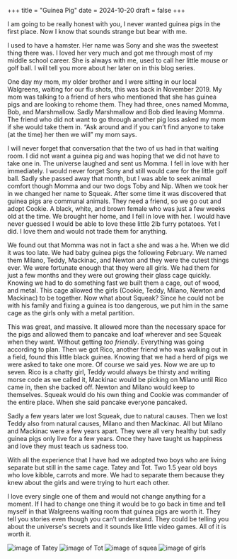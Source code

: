 +++
title = "Guinea Pig"
date = 2024-10-20
draft = false
+++

I am going to be really honest with you, I never wanted guinea pigs in the first place. Now I know that sounds strange but bear with me. 


I used to have a hamster. Her name was Sony and she was the sweetest thing there was. I loved her very much and got me through most of my middle school career. She is always with me, used to call her little mouse or golf ball. I will tell you more about her later on in this blog series. 

One day my mom, my older brother and I were sitting in our local Walgreens, waiting for our flu shots, this was back in November 2019. My mom was talking to a friend of hers who mentioned that she has guinea pigs and are looking to rehome them. They had three, ones named Momma, Bob, and Marshmallow. Sadly Marshmallow and Bob died leaving Momma. The friend who did not want to go through another pig loss asked my mom if she would take them in. “Ask around and if you can’t find anyone to take (at the time) her then we will” my mom says. 

I will never forget that conversation that the two of us had in that waiting room. I did not want a guinea pig and was hoping that we did not have to take one in. The universe laughed and sent us Momma. I fell in love with her immediately. I would never forget Sony and still would care for the little golf ball. Sadly she passed away that month, but I was able to seek animal comfort though Momma and our two dogs Toby and Nip. When we took her in we changed her name to Squeak. After some time it was discovered that guinea pigs are communal animals. They need a friend, so we go out and adopt Cookie. A black, white, and brown female who was just a few weeks old at the time. We brought her home, and I fell in love with her. I would have never guessed I would be able to love these little 2lb furry potatoes. Yet I did. I love them and would not trade them for anything. 

We found out that Momma was not in fact a she and was a he. When we did it was too late. We had baby guinea pigs the following February. We named them Milano, Teddy, Mackinac, and Newton and they were the cutest things ever. We were fortunate enough that they were all girls. We had them for just a few months and they were out growing their glass cage quickly. Knowing we had to do something fast we built them a cage, out of wood, and metal. This cage allowed the girls (Cookie, Teddy, Milano, Newton and Mackinac) to be together. Now what about Squeak? Since he could not be with his family and fixing a guinea is too dangerous, we put him in the same cage as the girls only with a metal partition. 

This was great, and massive. It allowed more than the necessary space for the pigs and allowed them to pancake and loaf wherever and see Squeak when they want. Without getting *too friendly*. Everything was going according to plan. Then we got Rico, another friend who was walking out in a field, found this little black guinea. Knowing that we had a herd of pigs we were asked to take one more. Of course we said yes. Now we are up to seven. Rico is a chatty girl, Teddy would always be thirsty and writing morse code as we called it, Mackinac would be picking on Milano until Rico came in, then she backed off. Newton and Milano would keep to themselves. Squeak would do his own thing and Cookie was commander of the entire place. When she said pancake everyone pancaked. 

Sadly a few years later we lost Squeak, due to natural causes. Then we lost Teddy also from natural causes, Milano and then Mackinac. All but Milano and Mackinac were a few years apart.
They were all very healthy but sadly guinea pigs only live for a few years. Once they have taught us happiness and love they must teach us sadness too. 

With all the experience that I have had we adopted two boys who are living separate but still in the same cage. Tatey and Tot. Two 1.5 year old boys who love kibble, carrots and more. We had to separate them because they knew about the girls and were trying to hurt each other. 


I love every single one of them and would not change anything for a moment. If I had to change one thing it would be to go back in time and tell myself in that Walgreens waiting room that guinea pigs are worth it. They tell you stories even though you can’t understand. They could be telling you about the universe's secrets and it sounds like little video games. All of it is worth it. 


![image of Tatey](/images/Tatey.jpg)
![image of Tot](/images/Tot.png)
![image of squea](/images/Squeak.jpeg)
![image of girls](/images/Girls.jpeg)